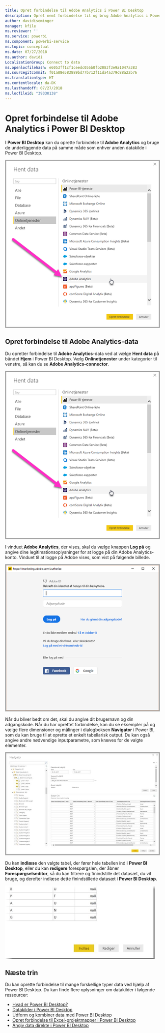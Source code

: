 ```yaml
---
title: Opret forbindelse til Adobe Analytics i Power BI Desktop
description: Opret nemt forbindelse til og brug Adobe Analytics i Power BI Desktop
author: davidiseminger
manager: kfile
ms.reviewer: ''
ms.service: powerbi
ms.component: powerbi-service
ms.topic: conceptual
ms.date: 07/27/2018
ms.author: davidi
LocalizationGroup: Connect to data
ms.openlocfilehash: e6053ff1cf1ceedc056b0fb2083f3e9a1047a383
ms.sourcegitcommit: f01a88e583889bd77b712f11da4a379c88a22b76
ms.translationtype: HT
ms.contentlocale: da-DK
ms.lasthandoff: 07/27/2018
ms.locfileid: "39330138"
---
```

# <a name="connect-to-adobe-analytics-in-power-bi-desktop"></a>Opret forbindelse til Adobe Analytics i Power BI Desktop 
I **Power BI Desktop** kan du oprette forbindelse til **Adobe Analytics** og bruge de underliggende data på samme måde som enhver anden datakilde i Power BI Desktop. 

![Hent data fra Adobe Analytics](media/desktop-connect-adobe-analytics/connect-adobe-analytics_01.png)

## <a name="connect-to-adobe-analytics-data"></a>Opret forbindelse til Adobe Analytics-data
Du opretter forbindelse til **Adobe Analytics**-data ved at vælge **Hent data** på båndet **Hjem** i Power BI Desktop. Vælg **Onlinetjenester** under kategorier til venstre, så kan du se **Adobe Analytics-connector**.

![Hent data fra Adobe Analytics](media/desktop-connect-adobe-analytics/connect-adobe-analytics_01.png)

I vinduet **Adobe Analytics**, der vises, skal du vælge knappen **Log på** og angive dine legitimationsoplysninger for at logge på din Adobe Analytics-konto. Vinduet til at logge på Adobe vises, som vist på følgende billede.

![Log på Adobe Analytics](media/desktop-connect-adobe-analytics/connect-adobe-analytics_03.png)

Når du bliver bedt om det, skal du angive dit brugernavn og din adgangskode. Når du har oprettet forbindelse, kan du se eksempler på og vælge flere dimensioner og målinger i dialogboksen **Navigator** i Power BI, som du kan bruge til at oprette et enkelt tabellarisk output. Du kan også angive andre nødvendige inputparametre, som kræves for de valgte elementer. 

![Vælg data ved hjælp af Navigator](media/desktop-connect-adobe-analytics/connect-adobe-analytics_04.png)

Du kan **indlæse** den valgte tabel, der fører hele tabellen ind i **Power BI Desktop**, eller du kan **redigere** forespørgslen, der åbner **Forespørgselseditor**, så du kan filtrere og finindstille det datasæt, du vil bruge, og derefter indlæse dette finindstillede datasæt i **Power BI Desktop**.

![Indlæs eller rediger data i Navigator](media/desktop-connect-adobe-analytics/connect-adobe-analytics_05.png)


## <a name="next-steps"></a>Næste trin
Du kan oprette forbindelse til mange forskellige typer data ved hjælp af Power BI Desktop. Du kan finde flere oplysninger om datakilder i følgende ressourcer:

* [Hvad er Power BI Desktop?](desktop-what-is-desktop.md)
* [Datakilder i Power BI Desktop](desktop-data-sources.md)
* [Udform og kombiner data med Power BI Desktop](desktop-shape-and-combine-data.md)
* [Opret forbindelse til Excel-projektmapper i Power BI Desktop](desktop-connect-excel.md)   
* [Angiv data direkte i Power BI Desktop](desktop-enter-data-directly-into-desktop.md)   

